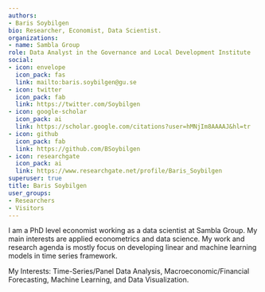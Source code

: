 ```yaml
---
authors:
- Baris Soybilgen
bio: Researcher, Economist, Data Scientist.
organizations:
- name: Sambla Group
role: Data Analyst in the Governance and Local Development Institute
social:
- icon: envelope
  icon_pack: fas
  link: mailto:baris.soybilgen@gu.se
- icon: twitter
  icon_pack: fab
  link: https://twitter.com/Soybilgen
- icon: google-scholar
  icon_pack: ai
  link: https://scholar.google.com/citations?user=hMNjIm8AAAAJ&hl=tr
- icon: github
  icon_pack: fab
  link: https://github.com/BSoybilgen
- icon: researchgate
  icon_pack: ai
  link: https://www.researchgate.net/profile/Baris_Soybilgen
superuser: true
title: Baris Soybilgen
user_groups:
- Researchers
- Visitors
---
```


I am a PhD level economist working as a data scientist at Sambla Group. My main interests are applied econometrics and data science. My  work and research agenda is mostly focus on developing linear and machine learning models in time series framework. 

My Interests: Time-Series/Panel Data Analysis, Macroeconomic/Financial Forecasting, Machine Learning, and Data Visualization.
